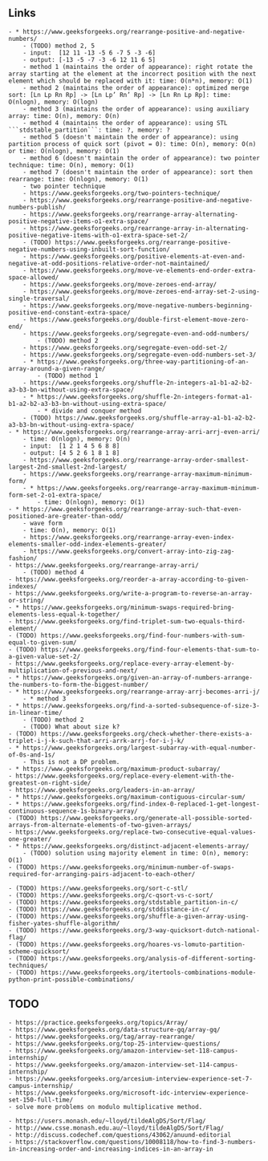## Links
    - * https://www.geeksforgeeks.org/rearrange-positive-and-negative-numbers/
        - (TODO) method 2, 5
        - input:  [12 11 -13 -5 6 -7 5 -3 -6]
        - output: [-13 -5 -7 -3 -6 12 11 6 5]
        - method 1 (maintains the order of appearance): right rotate the array starting at the element at the incorrect position with the next element which should be replaced with it: time: O(n*n), memory: O(1)
        - method 2 (maintains the order of appearance): optimized merge sort: [Ln Lp Rn Rp] -> [Ln Lp’ Rn’ Rp] -> [Ln Rn Lp Rp]: time: O(nlogn), memory: O(logn)
        - method 3 (maintains the order of appearance): using auxiliary array: time: O(n), memory: O(n)
        - method 4 (maintains the order of appearance): using STL ```stdstable_partition```: time: ?, memory: ?
        - method 5 (doesn't maintain the order of appearance): using partition process of quick sort (pivot = 0): time: O(n), memory: O(n) or time: O(nlogn), memory: O(1)
        - method 6 (doesn't maintain the order of appearance): two pointer technique: time: O(n), memory: O(1)
        - method 7 (doesn't maintain the order of appearance): sort then rearrange: time: O(nlogn), memory: O(1)
        - two pointer technique
        - https://www.geeksforgeeks.org/two-pointers-technique/
        - https://www.geeksforgeeks.org/rearrange-positive-and-negative-numbers-publish/
        - https://www.geeksforgeeks.org/rearrange-array-alternating-positive-negative-items-o1-extra-space/
        - https://www.geeksforgeeks.org/rearrange-array-in-alternating-positive-negative-items-with-o1-extra-space-set-2/
        - (TODO) https://www.geeksforgeeks.org/rearrange-positive-negative-numbers-using-inbuilt-sort-function/
        - https://www.geeksforgeeks.org/positive-elements-at-even-and-negative-at-odd-positions-relative-order-not-maintained/
        - https://www.geeksforgeeks.org/move-ve-elements-end-order-extra-space-allowed/
        - https://www.geeksforgeeks.org/move-zeroes-end-array/
        - https://www.geeksforgeeks.org/move-zeroes-end-array-set-2-using-single-traversal/
        - https://www.geeksforgeeks.org/move-negative-numbers-beginning-positive-end-constant-extra-space/
        - https://www.geeksforgeeks.org/double-first-element-move-zero-end/
        - https://www.geeksforgeeks.org/segregate-even-and-odd-numbers/
            - (TODO) method 2
        - https://www.geeksforgeeks.org/segregate-even-odd-set-2/
        - https://www.geeksforgeeks.org/segregate-even-odd-numbers-set-3/
        - * https://www.geeksforgeeks.org/three-way-partitioning-of-an-array-around-a-given-range/
            - (TODO) method 1
        - https://www.geeksforgeeks.org/shuffle-2n-integers-a1-b1-a2-b2-a3-b3-bn-without-using-extra-space/
        - * https://www.geeksforgeeks.org/shuffle-2n-integers-format-a1-b1-a2-b2-a3-b3-bn-without-using-extra-space/
            - * divide and conquer method
        - (TODO) https://www.geeksforgeeks.org/shuffle-array-a1-b1-a2-b2-a3-b3-bn-without-using-extra-space/
    - * https://www.geeksforgeeks.org/rearrange-array-arri-arrj-even-arri/
        - time: O(nlogn), memory: O(n)
        - input:  [1 2 1 4 5 6 8 8]
        - output: [4 5 2 6 1 8 1 8]
        - https://www.geeksforgeeks.org/rearrange-array-order-smallest-largest-2nd-smallest-2nd-largest/
        - https://www.geeksforgeeks.org/rearrange-array-maximum-minimum-form/
        - * https://www.geeksforgeeks.org/rearrange-array-maximum-minimum-form-set-2-o1-extra-space/
            - time: O(nlogn), memory: O(1)
    - * https://www.geeksforgeeks.org/rearrange-array-such-that-even-positioned-are-greater-than-odd/
        - wave form
        - time: O(n), memory: O(1)
        - https://www.geeksforgeeks.org/rearrange-array-even-index-elements-smaller-odd-index-elements-greater/
        - https://www.geeksforgeeks.org/convert-array-into-zig-zag-fashion/
    - https://www.geeksforgeeks.org/rearrange-array-arri/
        - (TODO) method 4
    - https://www.geeksforgeeks.org/reorder-a-array-according-to-given-indexes/
    - https://www.geeksforgeeks.org/write-a-program-to-reverse-an-array-or-string/
    - * https://www.geeksforgeeks.org/minimum-swaps-required-bring-elements-less-equal-k-together/
    - https://www.geeksforgeeks.org/find-triplet-sum-two-equals-third-element/
    - (TODO) https://www.geeksforgeeks.org/find-four-numbers-with-sum-equal-to-given-sum/
    - (TODO) https://www.geeksforgeeks.org/find-four-elements-that-sum-to-a-given-value-set-2/
    - https://www.geeksforgeeks.org/replace-every-array-element-by-multiplication-of-previous-and-next/
    - * https://www.geeksforgeeks.org/given-an-array-of-numbers-arrange-the-numbers-to-form-the-biggest-number/
    - * https://www.geeksforgeeks.org/rearrange-array-arrj-becomes-arri-j/
        - * method 3
    - * https://www.geeksforgeeks.org/find-a-sorted-subsequence-of-size-3-in-linear-time/
        - (TODO) method 2
        - (TODO) What about size k?
    - (TODO) https://www.geeksforgeeks.org/check-whether-there-exists-a-triplet-i-j-k-such-that-arri-arrk-arrj-for-i-j-k/
    - * https://www.geeksforgeeks.org/largest-subarray-with-equal-number-of-0s-and-1s/
        - This is not a DP problem.
    - * https://www.geeksforgeeks.org/maximum-product-subarray/
    - https://www.geeksforgeeks.org/replace-every-element-with-the-greatest-on-right-side/
    - https://www.geeksforgeeks.org/leaders-in-an-array/
    - * https://www.geeksforgeeks.org/maximum-contiguous-circular-sum/
    - * https://www.geeksforgeeks.org/find-index-0-replaced-1-get-longest-continuous-sequence-1s-binary-array/
    - (TODO) https://www.geeksforgeeks.org/generate-all-possible-sorted-arrays-from-alternate-elements-of-two-given-arrays/
    - https://www.geeksforgeeks.org/replace-two-consecutive-equal-values-one-greater/
    - * https://www.geeksforgeeks.org/distinct-adjacent-elements-array/
        - (TODO) solution using majority element in time: O(n), memory: O(1)
    - (TODO) https://www.geeksforgeeks.org/minimum-number-of-swaps-required-for-arranging-pairs-adjacent-to-each-other/

    - (TODO) https://www.geeksforgeeks.org/sort-c-stl/
    - (TODO) https://www.geeksforgeeks.org/c-qsort-vs-c-sort/
    - (TODO) https://www.geeksforgeeks.org/stdstable_partition-in-c/
    - (TODO) https://www.geeksforgeeks.org/stddistance-in-c/
    - (TODO) https://www.geeksforgeeks.org/shuffle-a-given-array-using-fisher-yates-shuffle-algorithm/
    - (TODO) https://www.geeksforgeeks.org/3-way-quicksort-dutch-national-flag/
    - (TODO) https://www.geeksforgeeks.org/hoares-vs-lomuto-partition-scheme-quicksort/
    - (TODO) https://www.geeksforgeeks.org/analysis-of-different-sorting-techniques/
    - (TODO) https://www.geeksforgeeks.org/itertools-combinations-module-python-print-possible-combinations/

## TODO
    - https://practice.geeksforgeeks.org/topics/Array/
    - https://www.geeksforgeeks.org/data-structure-gq/array-gq/
    - https://www.geeksforgeeks.org/tag/array-rearrange/
    - https://www.geeksforgeeks.org/top-25-interview-questions/
    - https://www.geeksforgeeks.org/amazon-interview-set-118-campus-internship/
    - https://www.geeksforgeeks.org/amazon-interview-set-114-campus-internship/
    - https://www.geeksforgeeks.org/arcesium-interview-experience-set-7-campus-internship/
    - https://www.geeksforgeeks.org/microsoft-idc-interview-experience-set-150-full-time/
    - solve more problems on modulo multiplicative method.

    - https://users.monash.edu/~lloyd/tildeAlgDS/Sort/Flag/
    - http://www.csse.monash.edu.au/~lloyd/tildeAlgDS/Sort/Flag/
    - http://discuss.codechef.com/questions/43062/anuund-editorial
    - https://stackoverflow.com/questions/10008118/how-to-find-3-numbers-in-increasing-order-and-increasing-indices-in-an-array-in
